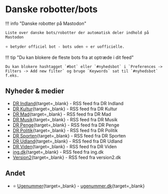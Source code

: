 # Danske robotter/bots

!!! info "Danske robotter på Mastodon"

    Liste over danske bots/robotter der automatisk deler indhold på Mastodon

    ⭐️ betyder officiel bot - bots uden ⭐️ er uofficielle.

!!! tip "Du kan blokere de fleste bots fra at optræde i dit feed"

    Du kan blokere hashtagget `#bot` eller `#nyhedsbot` i `Preferences -> Filters -> Add new filter` og bruge `Keywords` sat til `#nyhedsbot` f.eks.

## Nyheder & medier

- [DR Indland](https://expressional.social/@DRIndland){target=_blank} - RSS feed fra DR Indland
- [DR Kultur](https://expressional.social/@DRKultur){target=_blank} - RSS feed fra DR Kultur
- [DR Mad](https://expressional.social/@DRMad){target=_blank} - RSS feed fra DR Mad
- [DR Musik](https://expressional.social/@DRMusik){target=_blank} - RSS feed fra DR Musik
- [DR Penge](https://expressional.social/@DRPenge){target=_blank} - RSS feed fra DR Penge
- [DR Politik](https://expressional.social/@DRPolitik){target=_blank} - RSS feed fra DR Politik
- [DR Sporten](https://expressional.social/@DRSporten){target=_blank} - RSS feed fra DR Sporten
- [DR Udland](https://expressional.social/@DRUdland){target=_blank} - RSS feed fra DR Udland
- [DR Viden](https://expressional.social/@DRViden){target=_blank} - RSS feed fra DR Viden
- [ing.dk](https://expressional.social/@ing){target=_blank} - RSS feed fra ing.dk
- [Version2](https://expressional.social/@version2){target=_blank} - RSS feed fra version2.dk

## Andet

- ⭐️ [Ugenummer](https://expressional.social/@ugenr){target=_blank} - [ugenummer.dk](https://ugenr.dk/){target=_blank}
